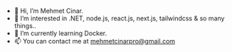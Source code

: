 - 👋 Hi, I’m Mehmet Cinar.
- 👀 I’m interested in .NET, node.js, react.js, next.js, tailwindcss & so many things..
- 🌱 I’m currently learning Docker.
- 📫 You can contact me at mehmetcinarpro@gmail.com

<!---
mcinarpro/mcinarpro is a ✨ special ✨ repository because its `README.md` (this file) appears on your GitHub profile.
You can click the Preview link to take a look at your changes.
--->
